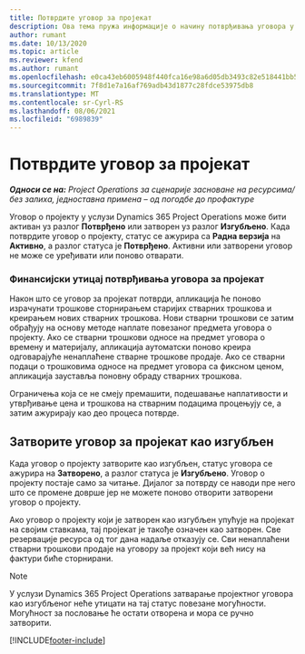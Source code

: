 ```yaml
---
title: Потврдите уговор за пројекат
description: Ова тема пружа информације о начину потврђивања уговора у услузи Project Operations.
author: rumant
ms.date: 10/13/2020
ms.topic: article
ms.reviewer: kfend
ms.author: rumant
ms.openlocfilehash: e0ca43eb6005948f440fca16e98a6d05db3493c82e518441bb50f9413da91ead
ms.sourcegitcommit: 7f8d1e7a16af769adb43d1877c28fdce53975db8
ms.translationtype: MT
ms.contentlocale: sr-Cyrl-RS
ms.lasthandoff: 08/06/2021
ms.locfileid: "6989839"
---
```

# <a name="confirm-a-project-contract"></a>Потврдите уговор за пројекат

_**Односи се на:** Project Operations за сценарије засноване на ресурсима/без залиха, једноставна примена – од погодбе до профактуре_

Уговор о пројекту у услузи Dynamics 365 Project Operations може бити активан уз разлог **Потврђено** или затворен уз разлог **Изгубљено**. Када потврдите уговор о пројекту, статус се ажурира са **Радна верзија** на **Активно**, а разлог статуса је **Потврђено**. Активни или затворени уговор не може се уређивати или поново отварати. 

### <a name="financial-impact-of-confirming-a-project-contract"></a>Финансијски утицај потврђивања уговора за пројекат

Након што се уговор за пројекат потврди, апликација ће поново израчунати трошкове сторнирањем старијих стварних трошкова и креирањем нових стварних трошкова. Нови стварни трошкови се затим обрађују на основу методе наплате повезаног предмета уговора о пројекту. Ако се стварни трошкови односе на предмет уговора о времену и материјалу, апликација аутоматски поново креира одговарајуће ненаплаћене стварне трошкове продаје. Ако се стварни подаци о трошковима односе на предмет уговора са фиксном ценом, апликација зауставља поновну обраду стварних трошкова.

Ограничења која се не смеју премашити, подешавање наплативости и утврђивање цена и трошкова на стварним подацима процењују се, а затим ажурирају као део процеса потврде.

## <a name="close-a-project-contract-as-lost"></a>Затворите уговор за пројекат као изгубљен

Када уговор о пројекту затворите као изгубљен, статус уговора се ажурира на **Затворено**, а разлог статуса је **Изгубљено**. Уговор о пројекту постаје само за читање. Дијалог за потврду се наводи пре него што се промене доврше јер не можете поново отворити затворени уговор о пројекту.

Ако уговор о пројекту који је затворен као изгубљен упућује на пројекат на својим ставкама, тај пројекат је такође означен као затворен. Све резервације ресурса од тог дана надаље отказују се. Сви ненаплаћени стварни трошкови продаје на уговору за пројект који већ нису на фактури биће сторнирани.

> [!NOTE]
> У услузи Dynamics 365 Project Operations затварање пројектног уговора као изгубљеног неће утицати на тај статус повезане могућности. Могућност за пословање ће остати отворена и мора се ручно затворити.


[!INCLUDE[footer-include](../../includes/footer-banner.md)]